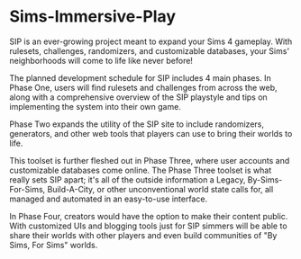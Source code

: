 # Sims-Immersive-Play
SIP is an ever-growing project meant to expand your Sims 4 gameplay. With rulesets, challenges, randomizers, and customizable databases, your Sims' neighborhoods will come to life like never before!

The planned development schedule for SIP includes 4 main phases. In Phase One, users will find rulesets and challenges from across the web, along with a comprehensive overview of the SIP playstyle and tips on implementing the system into their own game.

Phase Two expands the utility of the SIP site to include randomizers, generators, and other web tools that players can use to bring their worlds to life. 

This toolset is further fleshed out in Phase Three, where user accounts and customizable databases come online. The Phase Three toolset is what really sets SIP apart; it's all of the outside information a Legacy, By-Sims-For-Sims, Build-A-City, or other unconventional world state calls for, all managed and automated in an easy-to-use interface.

In Phase Four, creators would have the option to make their content public. With customized UIs and blogging tools just for SIP simmers will be able to share their worlds with other players and even build communities of "By Sims, For Sims" worlds.
